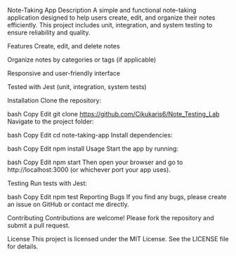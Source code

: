 Note-Taking App
Description
A simple and functional note-taking application designed to help users create, edit, and organize their notes efficiently. This project includes unit, integration, and system testing to ensure reliability and quality.

Features
Create, edit, and delete notes

Organize notes by categories or tags (if applicable)

Responsive and user-friendly interface

Tested with Jest (unit, integration, system tests)

Installation
Clone the repository:

bash
Copy
Edit
git clone https://github.com/Cikukaris6/Note_Testing_Lab
Navigate to the project folder:

bash
Copy
Edit
cd note-taking-app
Install dependencies:

bash
Copy
Edit
npm install
Usage
Start the app by running:

bash
Copy
Edit
npm start
Then open your browser and go to http://localhost:3000 (or whichever port your app uses).

Testing
Run tests with Jest:

bash
Copy
Edit
npm test
Reporting Bugs
If you find any bugs, please create an issue on GitHub or contact me directly.

Contributing
Contributions are welcome! Please fork the repository and submit a pull request.

License
This project is licensed under the MIT License. See the LICENSE file for details.
